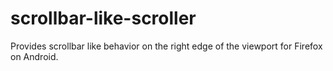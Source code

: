 scrollbar-like-scroller
=======================

Provides scrollbar like behavior on the right edge of the viewport for Firefox on Android.
